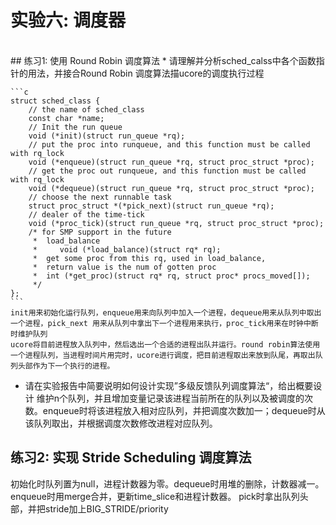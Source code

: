 # 实验六: 调度器
<br/>
## 练习1: 使用 Round Robin 调度算法
*	请理解并分析sched_calss中各个函数指针的用法，并接合Round Robin 调度算法描ucore的调度执行过程
	
	```c
	struct sched_class {
	    // the name of sched_class
	    const char *name;
	    // Init the run queue
	    void (*init)(struct run_queue *rq);
	    // put the proc into runqueue, and this function must be called with rq_lock
	    void (*enqueue)(struct run_queue *rq, struct proc_struct *proc);
	    // get the proc out runqueue, and this function must be called with rq_lock
	    void (*dequeue)(struct run_queue *rq, struct proc_struct *proc);
	    // choose the next runnable task
	    struct proc_struct *(*pick_next)(struct run_queue *rq);
	    // dealer of the time-tick
	    void (*proc_tick)(struct run_queue *rq, struct proc_struct *proc);
	    /* for SMP support in the future
	     *  load_balance
	     *     void (*load_balance)(struct rq* rq);
	     *  get some proc from this rq, used in load_balance,
	     *  return value is the num of gotten proc
	     *  int (*get_proc)(struct rq* rq, struct proc* procs_moved[]);
	     */
	};
	```
	init用来初始化运行队列，enqueue用来向队列中加入一个进程，dequeue用来从队列中取出一个进程，pick_next 用来从队列中拿出下一个进程用来执行，proc_tick用来在时钟中断时维护队列
	ucore将目前进程放入队列中，然后选出一个合适的进程出队并运行。round robin算法使用一个进程队列，当进程时间片用完时，ucore进行调度，把目前进程取出来放到队尾，再取出队列头部作为下一个执行的进程。


*	请在实验报告中简要说明如何设计实现”多级反馈队列调度算法“，给出概要设计
	维护n个队列，并且增加变量记录该进程当前所在的队列以及被调度的次数。enqueue时将该进程放入相对应队列，并把调度次数加一；dequeue时从该队列取出，并根据调度次数修改进程对应队列。

## 练习2: 实现 Stride Scheduling 调度算法

初始化时队列置为null，进程计数器为零。dequeue时用堆的删除，计数器减一。enqueue时用merge合并，更新time_slice和进程计数器。 pick时拿出队列头部，并把stride加上BIG_STRIDE/priority